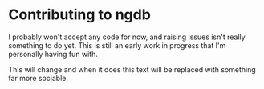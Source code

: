 # Contributing to ngdb

I probably won't accept any code for now, and raising issues isn't really
something to do yet. This is still an early work in progress that I'm
personally having fun with.

This will change and when it does this text will be replaced with something
far more sociable.

[//]: # (Contributing.md ends here)
